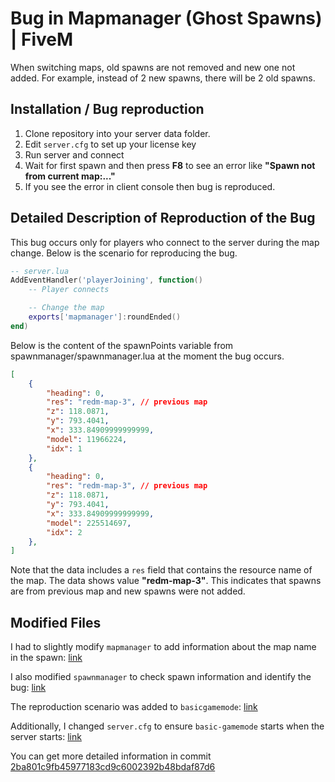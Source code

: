 # Bug in Mapmanager (Ghost Spawns) | FiveM

When switching maps, old spawns are not removed and new one not added. For example, instead of 2 new spawns, there will be 2 old spawns.


## Installation / Bug reproduction

1. Clone repository into your server data folder.
2. Edit `server.cfg` to set up your license key
3. Run server and connect
4. Wait for first spawn and then press **F8** to see an error like **"Spawn not from current map:..."** 
5. If you see the error in client console then bug is reproduced.


## Detailed Description of Reproduction of the Bug

This bug occurs only for players who connect to the server during the map change. Below is the scenario for reproducing the bug.

```lua
-- server.lua
AddEventHandler('playerJoining', function()
    -- Player connects

    -- Change the map
    exports['mapmanager']:roundEnded()
end)
```

Below is the content of the spawnPoints variable from spawnmanager/spawnmanager.lua at the moment the bug occurs.

```json
[
    {
        "heading": 0,
        "res": "redm-map-3", // previous map
        "z": 118.0871,
        "y": 793.4041,
        "x": 333.84909999999999,
        "model": 11966224,
        "idx": 1
    },
    {
        "heading": 0,
        "res": "redm-map-3", // previous map
        "z": 118.0871,
        "y": 793.4041,
        "x": 333.84909999999999,
        "model": 225514697,
        "idx": 2
    },
]
```

Note that the data includes a `res` field that contains the resource name of the map. The data shows value **"redm-map-3"**. This indicates that spawns are from previous map and new spawns were not added.

## Modified Files

I had to slightly modify `mapmanager` to add information about the map name in the spawn: [link](resources/[managers]/mapmanager/mapmanager_shared.lua#52)

I also modified `spawnmanager` to check spawn information and identify the bug: [link](resources/[managers]/spawnmanager/spawnmanager.lua#4)

The reproduction scenario was added to `basicgamemode`: [link](resources/[gamemodes]/basic-gamemode/basic_server.lua)

Additionally, I changed `server.cfg` to ensure `basic-gamemode` starts when the server starts: [link](server.cfg#28)

You can get more detailed information in commit [2ba801c9fb45977183cd9c6002392b48bdaf87d6](https://github.com/draobrehtom/redm-mapmanager-bug/commit/2ba801c9fb45977183cd9c6002392b48bdaf87d6)

